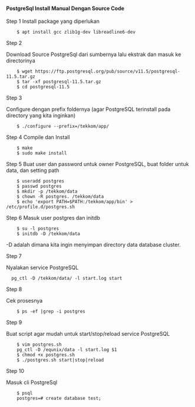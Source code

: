 #### PostgreSql Install Manual Dengan Source Code

Step 1
Install package yang diperlukan

        $ apt install gcc zlib1g-dev libreadline6-dev

Step 2

Download Source PostgreSql dari sumbernya lalu ekstrak dan masuk ke directorinya

        $ wget https://ftp.postgresql.org/pub/source/v11.5/postgresql-11.5.tar.gz
        $ tar -xf postgresql-11.5.tar.gz
        $ cd postgresql-11.5

Step 3

Configure dengan prefix foldernya (agar PostgreSQL terinstall pada directory yang kita inginkan)

        $ ./configure --prefix=/tekkom/app/


Step 4
Compile dan Install

        $ make
        $ sudo make install

Step 5
Buat user dan password untuk owner PostgreSQL, buat folder untuk data, dan setting path

        $ useradd postgres
        $ passwd postgres
        $ mkdir -p /tekkom/data
        $ chown -R postgres. /tekkom/data
        $ echo 'export PATH=$PATH:/tekkom/app/bin' > /etc/profile.d/postgres.sh

Step 6
Masuk user postgres dan initdb

        $ su -l postgres
        $ initdb -D /tekkom/data

-D adalah dimana kita ingin menyimpan directory data database cluster.

Step 7

Nyalakan service PostgreSQL

      pg_ctl -D /tekkom/data/ -l start.log start


Step 8

Cek prosesnya

        $ ps -ef |grep -i postgres

Step 9

Buat script agar mudah untuk start/stop/reload service PostgreSQL

        $ vim postgres.sh
        pg_ctl -D /equnix/data -l start.log $1
        $ chmod +x postgres.sh
        $ ./postgres.sh start|stop|reload

Step 10

Masuk cli PostgreSql

        $ psql
        postgres=# create database test;
